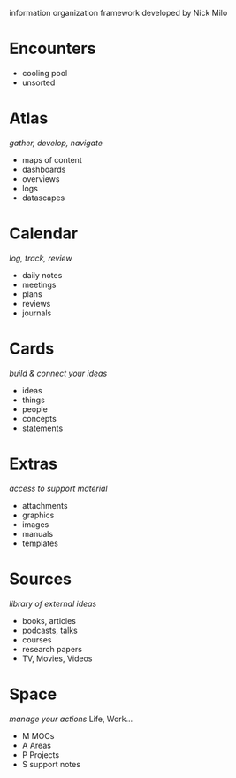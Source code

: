 information organization framework developed by Nick Milo
# Encounters
- cooling pool
- unsorted

# Atlas
*gather, develop, navigate*
- maps of content
- dashboards
- overviews
- logs
- datascapes

# Calendar
*log, track, review*
- daily notes
- meetings
- plans
- reviews
- journals

# Cards
*build & connect your ideas*
- ideas
- things
- people
- concepts
- statements

# Extras
*access to support material*
- attachments
- graphics
- images
- manuals
- templates

# Sources
*library of external ideas*
- books, articles
- podcasts, talks
- courses
- research papers
- TV, Movies, Videos

# Space
*manage your actions*
Life, Work...
- M MOCs
- A Areas
- P Projects
- S support notes
